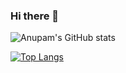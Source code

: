### Hi there 👋

![Anupam's GitHub stats](https://github-readme-stats.vercel.app/api?username=anupam2020&count_private=true)

[![Top Langs](https://github-readme-stats.vercel.app/api/top-langs/?username=anupam2020&layout=compact)](https://github.com/anuraghazra/github-readme-stats)

